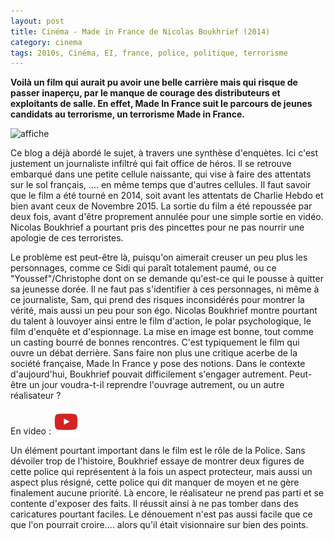 ```yaml
---
layout: post
title: Cinéma - Made in France de Nicolas Boukhrief (2014)
category: cinema
tags: 2010s, Cinéma, EI, france, police, politique, terrorisme
---
```

**Voilà un film qui aurait pu avoir une belle carrière mais qui risque de passer inaperçu, par le manque de courage des distributeurs et exploitants de salle. En effet, Made In France suit le parcours de jeunes candidats au terrorisme, un terrorisme Made in France.**

![affiche](https://filedn.eu/llqi9IBxlYouGRXYG2xlROb/img/2016/madeinfrance.jpg)

Ce blog a déjà abordé le sujet, à travers une synthèse d'enquètes. Ici c'est justement un journaliste infiltré qui fait office de héros. Il se retrouve embarqué dans une petite cellule naissante, qui vise à faire des attentats sur le sol français, .... en même temps que d'autres cellules. Il faut savoir que le film a été tourné en 2014, soit avant les attentats de Charlie Hebdo et bien avant ceux de Novembre 2015. La sortie du film a été repoussée par deux fois, avant d'être proprement annulée pour une simple sortie en vidéo. Nicolas Boukhrief a pourtant pris des pincettes pour ne pas nourrir une apologie de ces terroristes.

Le problème est peut-être là, puisqu'on aimerait creuser un peu plus les personnages, comme ce Sidi qui paraît totalement paumé, ou ce "Youssef"/Christophe dont on se demande qu'est-ce qui le pousse à quitter sa jeunesse dorée. Il ne faut pas s'identifier à ces personnages, ni même à ce journaliste, Sam, qui prend des risques inconsidérés pour montrer la vérité, mais aussi un peu pour son égo. Nicolas Boukhrief montre pourtant du talent à louvoyer ainsi entre le film d'action, le polar psychologique, le film d'enquête et d'espionnage. La mise en image est bonne, tout comme un casting bourré de bonnes rencontres. C'est typiquement le film qui ouvre un débat derrière. Sans faire non plus une critique acerbe de la société française, Made In France y pose des notions. Dans le contexte d'aujourd'hui, Boukhrief pouvait difficilement s'engager autrement. Peut-être un jour voudra-t-il reprendre l'ouvrage autrement, ou un autre réalisateur ?

En video : [![video](/images/youtube.png)](https://www.youtube.com/watch?v=lvY93OGQbtA)

Un élément pourtant important dans le film est le rôle de la Police. Sans dévoiler trop de l'histoire, Boukhrief essaye de montrer deux figures de cette police qui représentent à la fois un aspect protecteur, mais aussi un aspect plus résigné, cette police qui dit manquer de moyen et ne gère finalement aucune priorité. Là encore, le réalisateur ne prend pas parti et se contente d'exposer des faits. Il réussit ainsi à ne pas tomber dans des caricatures pourtant faciles. Le dénouement n'est pas aussi facile que ce que l'on pourrait croire.... alors qu'il était visionnaire sur bien des points.
